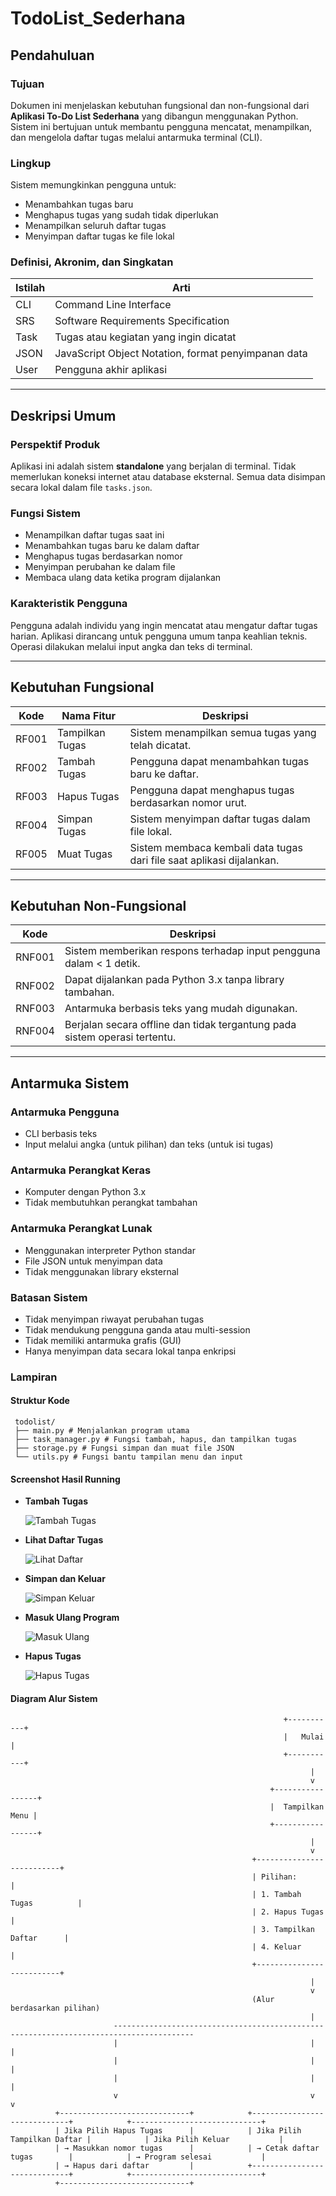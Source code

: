 # TodoList_Sederhana


## Pendahuluan

### Tujuan
Dokumen ini menjelaskan kebutuhan fungsional dan non-fungsional dari **Aplikasi To-Do List Sederhana** yang dibangun menggunakan Python. Sistem ini bertujuan untuk membantu pengguna mencatat, menampilkan, dan mengelola daftar tugas melalui antarmuka terminal (CLI).

### Lingkup
Sistem memungkinkan pengguna untuk:
- Menambahkan tugas baru
- Menghapus tugas yang sudah tidak diperlukan
- Menampilkan seluruh daftar tugas
- Menyimpan daftar tugas ke file lokal

### Definisi, Akronim, dan Singkatan

| Istilah | Arti |
|--------|------|
| CLI | Command Line Interface |
| SRS | Software Requirements Specification |
| Task | Tugas atau kegiatan yang ingin dicatat |
| JSON | JavaScript Object Notation, format penyimpanan data |
| User | Pengguna akhir aplikasi |

---


## Deskripsi Umum

### Perspektif Produk
Aplikasi ini adalah sistem **standalone** yang berjalan di terminal. Tidak memerlukan koneksi internet atau database eksternal. Semua data disimpan secara lokal dalam file `tasks.json`.

### Fungsi Sistem
- Menampilkan daftar tugas saat ini
- Menambahkan tugas baru ke dalam daftar
- Menghapus tugas berdasarkan nomor
- Menyimpan perubahan ke dalam file
- Membaca ulang data ketika program dijalankan

### Karakteristik Pengguna
Pengguna adalah individu yang ingin mencatat atau mengatur daftar tugas harian. Aplikasi dirancang untuk pengguna umum tanpa keahlian teknis. Operasi dilakukan melalui input angka dan teks di terminal.

---

## Kebutuhan Fungsional

| Kode | Nama Fitur | Deskripsi |
|------|------------|-----------|
| RF001 | Tampilkan Tugas | Sistem menampilkan semua tugas yang telah dicatat. |
| RF002 | Tambah Tugas | Pengguna dapat menambahkan tugas baru ke daftar. |
| RF003 | Hapus Tugas | Pengguna dapat menghapus tugas berdasarkan nomor urut. |
| RF004 | Simpan Tugas | Sistem menyimpan daftar tugas dalam file lokal. |
| RF005 | Muat Tugas | Sistem membaca kembali data tugas dari file saat aplikasi dijalankan. |

---

## Kebutuhan Non-Fungsional

| Kode | Deskripsi |
|------|-----------|
| RNF001 | Sistem memberikan respons terhadap input pengguna dalam < 1 detik. |
| RNF002 | Dapat dijalankan pada Python 3.x tanpa library tambahan. |
| RNF003 | Antarmuka berbasis teks yang mudah digunakan. |
| RNF004 | Berjalan secara offline dan tidak tergantung pada sistem operasi tertentu. |

---


## Antarmuka Sistem

### Antarmuka Pengguna
- CLI berbasis teks
- Input melalui angka (untuk pilihan) dan teks (untuk isi tugas)

### Antarmuka Perangkat Keras
- Komputer dengan Python 3.x
- Tidak membutuhkan perangkat tambahan

### Antarmuka Perangkat Lunak
- Menggunakan interpreter Python standar
- File JSON untuk menyimpan data
- Tidak menggunakan library eksternal

### Batasan Sistem
- Tidak menyimpan riwayat perubahan tugas
- Tidak mendukung pengguna ganda atau multi-session
- Tidak memiliki antarmuka grafis (GUI)
- Hanya menyimpan data secara lokal tanpa enkripsi


### Lampiran

#### Struktur Kode
     todolist/
     ├── main.py # Menjalankan program utama
     ├── task_manager.py # Fungsi tambah, hapus, dan tampilkan tugas
     ├── storage.py # Fungsi simpan dan muat file JSON
     └── utils.py # Fungsi bantu tampilan menu dan input

#### Screenshot Hasil Running

- **Tambah Tugas**
  
  ![Tambah Tugas](./screenshot/tambah.jpeg)

- **Lihat Daftar Tugas**
  
  ![Lihat Daftar](./screenshot/lihatdaftar.jpeg)

- **Simpan dan Keluar**
  
  ![Simpan Keluar](./screenshot/simpankeluar.jpeg)

- **Masuk Ulang Program**
  
  ![Masuk Ulang](./screenshot/masukulang.jpeg)

- **Hapus Tugas**
  
  ![Hapus Tugas](./screenshot/hapus.jpeg)

#### Diagram Alur Sistem

                                                                 +-----------+
                                                                 |   Mulai   |
                                                                 +-----------+
                                                                       |
                                                                       v
                                                              +-----------------+
                                                              |  Tampilkan Menu |
                                                              +-----------------+
                                                                       |
                                                                       v
                                                          +--------------------------+
                                                          | Pilihan:                 |
                                                          | 1. Tambah Tugas          |
                                                          | 2. Hapus Tugas           |
                                                          | 3. Tampilkan Daftar      |
                                                          | 4. Keluar                |
                                                          +--------------------------+
                                                                       |
                                                                       v
                                                          (Alur berdasarkan pilihan)
                                                                       |
                           ----------------------------------------------------------------------------------------
                           |                                           |                                          |
                           |                                           |                                          |
                           |                                           |                                          |
                           v                                           v                                          v
              +-----------------------------+            +-----------------------------+            +-----------------------------+
              | Jika Pilih Hapus Tugas      |            | Jika Pilih Tampilkan Daftar |            | Jika Pilih Keluar           |
              | → Masukkan nomor tugas      |            | → Cetak daftar tugas        |            | → Program selesai           |
              | → Hapus dari daftar         |            +-----------------------------+            +-----------------------------+
              +-----------------------------+
